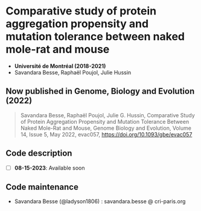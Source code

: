 # Comparative study of protein aggregation propensity and mutation tolerance between naked mole-rat and mouse
- __Université de Montréal (2018-2021)__
- Savandara Besse, Raphaël Poujol, Julie Hussin


## Now published in Genome, Biology and Evolution (2022)
> Savandara Besse, Raphaël Poujol, Julie G. Hussin, Comparative Study of Protein Aggregation Propensity and Mutation Tolerance Between Naked Mole-Rat and Mouse, Genome Biology and Evolution, Volume 14, Issue 5, May 2022, evac057, https://doi.org/10.1093/gbe/evac057

## Code description
- [ ] __08-15-2023__: Available soon
  
## Code maintenance
- Savandara Besse (@ladyson1806) : savandara.besse @ cri-paris.org

